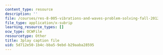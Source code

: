 ```yaml
---
content_type: resource
description: ''
file: /courses/res-8-005-vibrations-and-waves-problem-solving-fall-2012/5d712e501b4cbba59ebdb29aaba28595_X60J__-GMx8.srt
file_type: application/x-subrip
learning_resource_types: []
ocw_type: OCWFile
resourcetype: Other
title: 3play caption file
uid: 5d712e50-1b4c-bba5-9ebd-b29aaba28595
---
```

